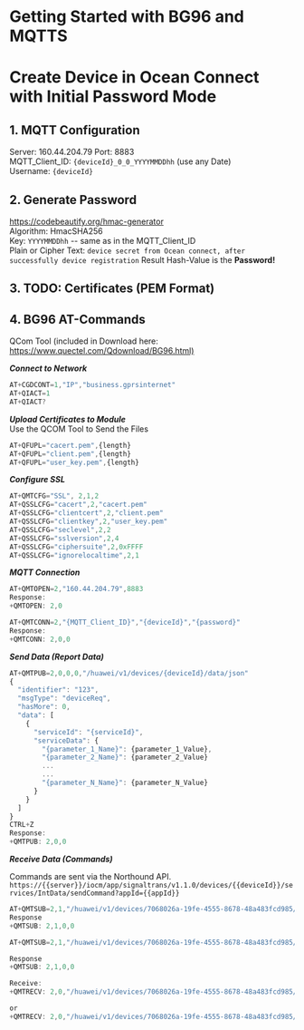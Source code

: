 
# Getting Started with BG96 and MQTTS

# Create Device in Ocean Connect with Initial Password Mode

## 1. MQTT Configuration

Server: 160.44.204.79
Port: 8883  
MQTT_Client_ID: `{deviceId}_0_0_YYYYMMDDhh`  (use any Date)  
Username: `{deviceId}`

## 2. Generate Password

   <https://codebeautify.org/hmac-generator>  
   Algorithm: HmacSHA256  
   Key: `YYYYMMDDhh` -- same as in the MQTT_Client_ID  
   Plain or Cipher Text: `device secret from Ocean connect, after successfully device registration`
   Result Hash-Value is the **Password!**

## 3. TODO: Certificates (PEM Format)  

## 4. BG96 AT-Commands

QCom Tool (included in Download here: <https://www.quectel.com/Qdownload/BG96.html)>

***Connect to Network***

```javascript
AT+CGDCONT=1,"IP","business.gprsinternet"
AT+QIACT=1
AT+QIACT?
```

***Upload Certificates to Module***  
Use the QCOM Tool to Send the Files

```javascript
AT+QFUPL="cacert.pem",{length}
AT+QFUPL="client.pem",{length}
AT+QFUPL="user_key.pem",{length}
```

***Configure SSL***

```javascript
AT+QMTCFG="SSL", 2,1,2
AT+QSSLCFG="cacert",2,"cacert.pem"
AT+QSSLCFG="clientcert",2,"client.pem"
AT+QSSLCFG="clientkey",2,"user_key.pem"
AT+QSSLCFG="seclevel",2,2
AT+QSSLCFG="sslversion",2,4
AT+QSSLCFG="ciphersuite",2,0xFFFF
AT+QSSLCFG="ignorelocaltime",2,1
```

***MQTT Connection***

```javascript
AT+QMTOPEN=2,"160.44.204.79",8883
Response:
+QMTOPEN: 2,0

AT+QMTCONN=2,"{MQTT_Client_ID}","{deviceId}","{password}"
Response:
+QMTCONN: 2,0,0

```

***Send Data (Report Data)***  

```javascript
AT+QMTPUB=2,0,0,0,"/huawei/v1/devices/{deviceId}/data/json"
{
  "identifier": "123",
  "msgType": "deviceReq",
  "hasMore": 0,
  "data": [
    {
      "serviceId": "{serviceId}",
      "serviceData": {
        "{parameter_1_Name}": {parameter_1_Value},
        "{parameter_2_Name}": {parameter_2_Value}
        ...
        ...
        "{parameter_N_Name}": {parameter_N_Value}
      }
    }
  ]
}
CTRL+Z
Response:
+QMTPUB: 2,0,0
```

***Receive Data (Commands)***

Commands are sent via the Northound API.
`https://{{server}}/iocm/app/signaltrans/v1.1.0/devices/{{deviceId}}/services/IntData/sendCommand?appId={{appId}}`

```javascript
AT+QMTSUB=2,1,"/huawei/v1/devices/7068026a-19fe-4555-8678-48a483fcd985/command/json",0
Response
+QMTSUB: 2,1,0,0

AT+QMTSUB=2,1,"/huawei/v1/devices/7068026a-19fe-4555-8678-48a483fcd985/command/binary",0

Response
+QMTSUB: 2,1,0,0

Receive:
+QMTRECV: 2,0,"/huawei/v1/devices/7068026a-19fe-4555-8678-48a483fcd985/command/binary","{BinaryData}"

or
+QMTRECV: 2,0,"/huawei/v1/devices/7068026a-19fe-4555-8678-48a483fcd985/command/json","{JsonData}"

```
